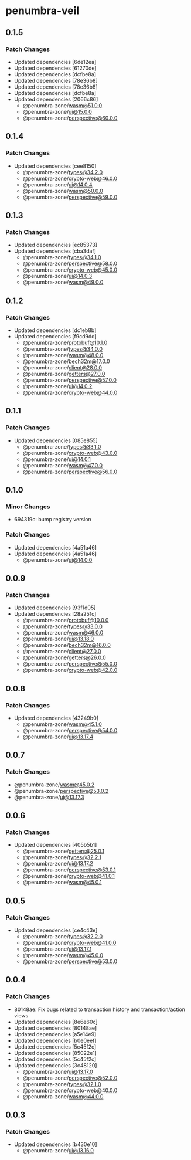 # penumbra-veil

## 0.1.5

### Patch Changes

- Updated dependencies [6de12ea]
- Updated dependencies [61270de]
- Updated dependencies [dcfbe8a]
- Updated dependencies [78e36b8]
- Updated dependencies [78e36b8]
- Updated dependencies [dcfbe8a]
- Updated dependencies [2066c86]
  - @penumbra-zone/wasm@51.0.0
  - @penumbra-zone/ui@15.0.0
  - @penumbra-zone/perspective@60.0.0

## 0.1.4

### Patch Changes

- Updated dependencies [cee8150]
  - @penumbra-zone/types@34.2.0
  - @penumbra-zone/crypto-web@46.0.0
  - @penumbra-zone/ui@14.0.4
  - @penumbra-zone/wasm@50.0.0
  - @penumbra-zone/perspective@59.0.0

## 0.1.3

### Patch Changes

- Updated dependencies [ec85373]
- Updated dependencies [cba3daf]
  - @penumbra-zone/types@34.1.0
  - @penumbra-zone/perspective@58.0.0
  - @penumbra-zone/crypto-web@45.0.0
  - @penumbra-zone/ui@14.0.3
  - @penumbra-zone/wasm@49.0.0

## 0.1.2

### Patch Changes

- Updated dependencies [dc1eb8b]
- Updated dependencies [f9cd9dd]
  - @penumbra-zone/protobuf@10.1.0
  - @penumbra-zone/types@34.0.0
  - @penumbra-zone/wasm@48.0.0
  - @penumbra-zone/bech32m@17.0.0
  - @penumbra-zone/client@28.0.0
  - @penumbra-zone/getters@27.0.0
  - @penumbra-zone/perspective@57.0.0
  - @penumbra-zone/ui@14.0.2
  - @penumbra-zone/crypto-web@44.0.0

## 0.1.1

### Patch Changes

- Updated dependencies [085e855]
  - @penumbra-zone/types@33.1.0
  - @penumbra-zone/crypto-web@43.0.0
  - @penumbra-zone/ui@14.0.1
  - @penumbra-zone/wasm@47.0.0
  - @penumbra-zone/perspective@56.0.0

## 0.1.0

### Minor Changes

- 694319c: bump registry version

### Patch Changes

- Updated dependencies [4a51a46]
- Updated dependencies [4a51a46]
  - @penumbra-zone/ui@14.0.0

## 0.0.9

### Patch Changes

- Updated dependencies [93f1d05]
- Updated dependencies [28a251c]
  - @penumbra-zone/protobuf@10.0.0
  - @penumbra-zone/types@33.0.0
  - @penumbra-zone/wasm@46.0.0
  - @penumbra-zone/ui@13.18.0
  - @penumbra-zone/bech32m@16.0.0
  - @penumbra-zone/client@27.0.0
  - @penumbra-zone/getters@26.0.0
  - @penumbra-zone/perspective@55.0.0
  - @penumbra-zone/crypto-web@42.0.0

## 0.0.8

### Patch Changes

- Updated dependencies [43249b0]
  - @penumbra-zone/wasm@45.1.0
  - @penumbra-zone/perspective@54.0.0
  - @penumbra-zone/ui@13.17.4

## 0.0.7

### Patch Changes

- @penumbra-zone/wasm@45.0.2
- @penumbra-zone/perspective@53.0.2
- @penumbra-zone/ui@13.17.3

## 0.0.6

### Patch Changes

- Updated dependencies [405b5b1]
  - @penumbra-zone/getters@25.0.1
  - @penumbra-zone/types@32.2.1
  - @penumbra-zone/ui@13.17.2
  - @penumbra-zone/perspective@53.0.1
  - @penumbra-zone/crypto-web@41.0.1
  - @penumbra-zone/wasm@45.0.1

## 0.0.5

### Patch Changes

- Updated dependencies [ce4c43e]
  - @penumbra-zone/types@32.2.0
  - @penumbra-zone/crypto-web@41.0.0
  - @penumbra-zone/ui@13.17.1
  - @penumbra-zone/wasm@45.0.0
  - @penumbra-zone/perspective@53.0.0

## 0.0.4

### Patch Changes

- 80148ae: Fix bugs related to transaction history and transaction/action views
- Updated dependencies [8e6e60c]
- Updated dependencies [80148ae]
- Updated dependencies [a5e14e9]
- Updated dependencies [b0e0eef]
- Updated dependencies [5c45f2c]
- Updated dependencies [85022e1]
- Updated dependencies [5c45f2c]
- Updated dependencies [3c48120]
  - @penumbra-zone/ui@13.17.0
  - @penumbra-zone/perspective@52.0.0
  - @penumbra-zone/types@32.1.0
  - @penumbra-zone/crypto-web@40.0.0
  - @penumbra-zone/wasm@44.0.0

## 0.0.3

### Patch Changes

- Updated dependencies [b430e10]
  - @penumbra-zone/ui@13.16.0
